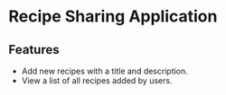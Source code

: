 # Recipe Sharing Application

## Features
- Add new recipes with a title and description.
- View a list of all recipes added by users.

